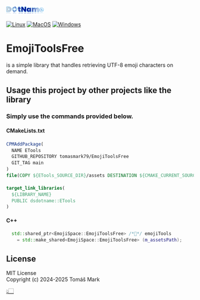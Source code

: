 <img src="assets/logo.png" alt="DotNameCpp Logo" width="20%">

[![Linux](https://github.com/tomasmark79/EmojiToolsFree/actions/workflows/linux.yml/badge.svg)](https://github.com/tomasmark79/EmojiToolsFree/actions/workflows/linux.yml)
[![MacOS](https://github.com/tomasmark79/EmojiToolsFree/actions/workflows/macos.yml/badge.svg)](https://github.com/tomasmark79/EmojiToolsFree/actions/workflows/macos.yml)
[![Windows](https://github.com/tomasmark79/EmojiToolsFree/actions/workflows/windows.yml/badge.svg)](https://github.com/tomasmark79/EmojiToolsFree/actions/workflows/windows.yml)  

# EmojiToolsFree

is a simple library that handles retrieving UTF-8 emoji characters on demand.

## Usage this project by other projects like the library

### Simply use the commands provided below.

  #### CMakeLists.txt

  ```cmake
  CPMAddPackage(
    NAME ETools
    GITHUB_REPOSITORY tomasmark79/EmojiToolsFree
    GIT_TAG main
  )
  file(COPY ${ETools_SOURCE_DIR}/assets DESTINATION ${CMAKE_CURRENT_SOURCE_DIR})

  target_link_libraries(
    ${LIBRARY_NAME}
    PUBLIC dsdotname::ETools
  )
  ```

  #### C++

  ```cpp
    std::shared_ptr<EmojiSpace::EmojiToolsFree> /*💋*/ emojiTools
      = std::make_shared<EmojiSpace::EmojiToolsFree> (m_assetsPath);
  ```

## License

MIT License  
Copyright (c) 2024-2025 Tomáš Mark

[👆🏻](#EmojiToolsFree)